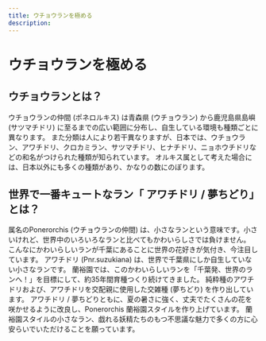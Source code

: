 ```yaml
---
title: ウチョウランを極める
description:
---
```


# ウチョウランを極める

## ウチョウランとは？

ウチョウランの仲間 (ポネロルキス) は青森県 (ウチョウラン) から鹿児島県島嶼 (サツマチドリ) に至るまでの広い範囲に分布し、自生している環境も種類ごとに異なります。
また分類は人により若干異なりますが、日本では、ウチョウラン、アワチドリ、クロカミラン、サツマチドリ、ヒナチドリ、ニョホウチドリなどの和名がつけられた種類が知られています。
オルキス属として考えた場合には、日本以外にも多くの種類があり、かなりの数にのぼります。

## 世界で一番キュートなラン「 アワチドリ / 夢ちどり」とは？
属名のPonerorchis (ウチョウランの仲間) は、小さなランという意味です。小さいけれど、世界中のいろいろなランと比べてもかわいらしさでは負けません。
こんなにかわいらしいランが千葉にあることに世界の花好きが気付き、今注目しています。 アワチドリ (Pnr.suzukiana) は、世界で千葉県にしか自生していない小さなランです。
蘭裕園では、このかわいらしいランを「千葉発、世界のランへ！」を目標にして、約35年間育種つくり続けてきました。
純粋種のアワチドリおよび、アワチドリを交配親に使用した交雑種 (夢ちどり) を作り出しています。
アワチドリ / 夢ちどりともに、夏の暑さに強く、丈夫でたくさんの花を咲かせるように改良し、Ponerorchis 蘭裕園スタイルを作り上げています。
蘭裕園スタイルの小さなラン、戯れる妖精たちのもつ不思議な魅力で多くの方に心安らいでいただけることを願っています。
